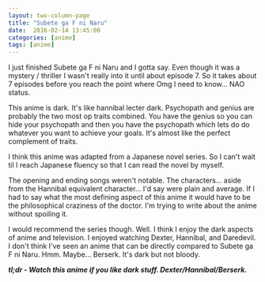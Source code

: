 ```yaml
---
layout: two-column-page 
title: "Subete ga F ni Naru"
date:  2016-02-14 13:45:00
categories: [anime]
tags: [anime]
---
```

I just finished Subete ga F ni Naru and I gotta say. Even though it was a mystery / thriller I wasn't really into it until about episode 7. So it takes about 7 episodes before you reach the point where Omg I need to know... NAO status.

This anime is dark. It's like hannibal lecter dark. Psychopath and genius are probably the two most op traits combined. You have the genius so you can hide your psychopath and then you have the psychopath which lets do do whatever you want to achieve your goals. It's almost like the perfect complement of traits.

I think this anime was adapted from a Japanese novel series. So I can't wait til I reach Japanese fluency so that I can read the novel by myself.

The opening and ending songs weren't notable. The characters... aside from the Hannibal equivalent character... I'd say were plain and average. If I had to say what the most defining aspect of this anime it would have to be the philosophical craziness of the doctor. I'm trying to write about the anime without spoiling it.

I would recommend the series though. Well. I think I enjoy the dark aspects of anime and television. I enjoyed watching Dexter, Hannibal, and Daredevil. I don't think I've seen an anime that can be directly compared to Subete ga F ni Naru. Hmm. Maybe... Berserk. It's dark but not bloody.

***tl;dr - Watch this anime if you like dark stuff. Dexter/Hannibal/Berserk.***  
